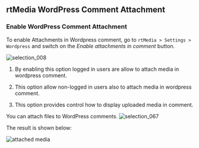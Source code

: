 ##  rtMedia WordPress Comment Attachment

### Enable WordPress Comment Attachment
To enable Attachments in Wordpress comment, go to `rtMedia > Settings > Wordpress` and switch on the *Enable attachments in comment* button. 

![selection_008](https://cloud.githubusercontent.com/assets/9261540/7984406/a3be8c3e-0ae6-11e5-8c68-264db770dc2b.png)
1. By enabling this option logged in users are allow to attach media in wordpress comment.

2. This option allow non-logged in users also to attach media in wordpress comment.

3. This option provides control how to display uploaded media in comment.

You can attach files to WordPress comments.
![selection_067](https://cloud.githubusercontent.com/assets/1140051/7629157/1919df88-fa48-11e4-961d-732edb68ddd4.png)


The result is shown below:

![attached media](https://cloud.githubusercontent.com/assets/1140051/7629187/486755ea-fa48-11e4-8f0c-1bd26242e9a9.png)